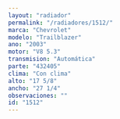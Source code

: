 ```yaml
---
layout: "radiador"
permalink: "/radiadores/1512/"
marca: "Chevrolet"
modelo: "Trailblazer"
ano: "2003"
motor: "V8 5.3"
transmision: "Automática"
parte: "432405"
clima: "Con clima"
alto: "17 5/8"
ancho: "27 1/4"
observaciones: ""
id: "1512"
---
```



